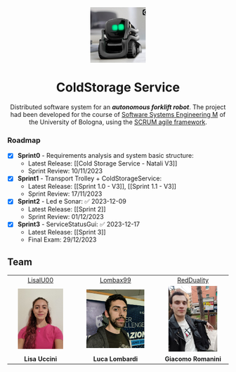 </div>

<div align="center">
  <img align="center" width="25%" src="Other/RobotIcon.jpg"/>
  
  <h1>ColdStorage Service</h1>
  
Distributed software system for an _**autonomous forklift robot**_. The project had been developed for the course of [Software Systems Engineering M](https://www.unibo.it/en/teaching/course-unit-catalogue/course-unit/2023/468003) of the University of Bologna, using the [SCRUM agile framework](https://www.scrum.org/resources/what-is-scrum).
  
</div>

### Roadmap
- [x] **Sprint0** - Requirements analysis and system basic structure: 
  - Latest Release: [[Cold Storage Service - Natali V3]]
  - Sprint Review: 10/11/2023
- [x] **Sprint1** - Transport Trolley + ColdStorageService: 
  - Latest Release: [[Sprint 1.0 - V3]], [[Sprint 1.1 - V3]]
  - Sprint Review: 17/11/2023
- [x] **Sprint2** - Led e Sonar: ✅ 2023-12-09
  - Latest Release: [[Sprint 2]]
  - Sprint Review: 01/12/2023
- [x] **Sprint3** - ServiceStatusGui: ✅ 2023-12-17
  - Latest Release: [[Sprint 3]]
  - Final Exam: 29/12/2023

## Team
<table>
  <!--<tr align="center"><td colspan="3"><b>Team BCR</b></td></tr>-->
  <tr align="center">
    <td><a href="https://github.com/LisaIU00">LisalU00</a></td>
    <td><a href="https://github.com/Lombax99">Lombax99</a></td>
    <td><a href="https://github.com/RedDuality">RedDuality</a></td>
  </tr>
    <tr align="center">
    <td><img width="75%" src=".\LisaUccini.png"></td>
    <td><img width="75%" src=".\LucaLombardi.jpg"></td>
    <td><img width="75%" src=".\GiacomoRomanini.jpg"></td>
  </tr>
  <tr align="center">
    <td><b>Lisa Uccini</b></td>
    <td><b>Luca Lombardi</b></td>
    <td><b>Giacomo Romanini</b></td>
  </tr>
</table>
